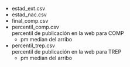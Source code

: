 - estad_ext.csv  
- estad_nac.csv  
- final_comp.csv  
- percentil_comp.csv  
    percentil de publicación en la web para COMP
    - pm median del arribo
- percentil_trep.csv  
    percentil de publicación en la web para TREP
    - pm median del arribo
